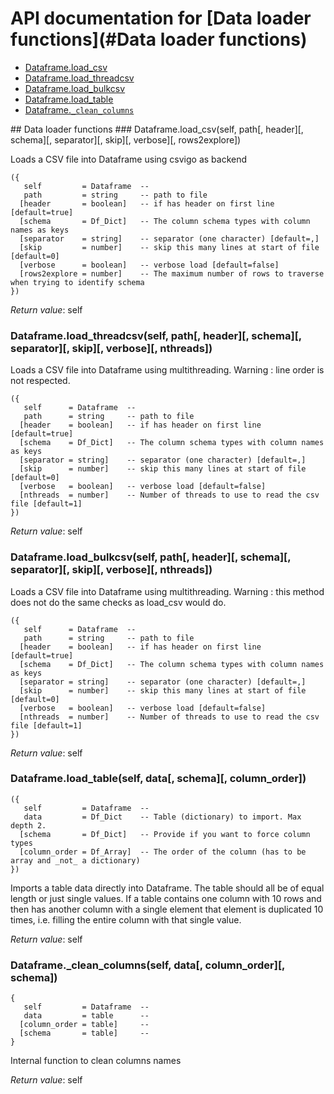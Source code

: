 # API documentation for [Data loader functions](#__Data loader functions__)
- [Dataframe.load_csv](#Dataframe.load_csv)
- [Dataframe.load_threadcsv](#Dataframe.load_threadcsv)
- [Dataframe.load_bulkcsv](#Dataframe.load_bulkcsv)
- [Dataframe.load_table](#Dataframe.load_table)
- [Dataframe.`_clean_columns`](#Dataframe._clean_columns)

<a name="__Data loader functions__">
## Data loader functions

<a name="Dataframe.load_csv">
### Dataframe.load_csv(self, path[, header][, schema][, separator][, skip][, verbose][, rows2explore])

Loads a CSV file into Dataframe using csvigo as backend

```
({
   self         = Dataframe  -- 
   path         = string     -- path to file
  [header       = boolean]   -- if has header on first line [default=true]
  [schema       = Df_Dict]   -- The column schema types with column names as keys
  [separator    = string]    -- separator (one character) [default=,]
  [skip         = number]    -- skip this many lines at start of file [default=0]
  [verbose      = boolean]   -- verbose load [default=false]
  [rows2explore = number]    -- The maximum number of rows to traverse when trying to identify schema
})
```

_Return value_: self
	<a name="Dataframe.load_threadcsv">
### Dataframe.load_threadcsv(self, path[, header][, schema][, separator][, skip][, verbose][, nthreads])

Loads a CSV file into Dataframe using multithreading.
Warning : line order is not respected.

```
({
   self      = Dataframe  -- 
   path      = string     -- path to file
  [header    = boolean]   -- if has header on first line [default=true]
  [schema    = Df_Dict]   -- The column schema types with column names as keys
  [separator = string]    -- separator (one character) [default=,]
  [skip      = number]    -- skip this many lines at start of file [default=0]
  [verbose   = boolean]   -- verbose load [default=false]
  [nthreads  = number]    -- Number of threads to use to read the csv file [default=1]
})
```

_Return value_: self
	<a name="Dataframe.load_bulkcsv">
### Dataframe.load_bulkcsv(self, path[, header][, schema][, separator][, skip][, verbose][, nthreads])

Loads a CSV file into Dataframe using multithreading.
Warning : this method does not do the same checks as load_csv would do.

```
({
   self      = Dataframe  -- 
   path      = string     -- path to file
  [header    = boolean]   -- if has header on first line [default=true]
  [schema    = Df_Dict]   -- The column schema types with column names as keys
  [separator = string]    -- separator (one character) [default=,]
  [skip      = number]    -- skip this many lines at start of file [default=0]
  [verbose   = boolean]   -- verbose load [default=false]
  [nthreads  = number]    -- Number of threads to use to read the csv file [default=1]
})
```

_Return value_: self
	<a name="Dataframe.load_table">
### Dataframe.load_table(self, data[, schema][, column_order])

```
({
   self         = Dataframe  -- 
   data         = Df_Dict    -- Table (dictionary) to import. Max depth 2.
  [schema       = Df_Dict]   -- Provide if you want to force column types
  [column_order = Df_Array]  -- The order of the column (has to be array and _not_ a dictionary)
})
```

Imports a table data directly into Dataframe. The table should all be of equal length
or just single values. If a table contains one column with 10 rows and then has
another column with a single element that element is duplicated 10 times, i.e.
filling the entire column with that single value.


_Return value_: self
	<a name="Dataframe._clean_columns">
### Dataframe._clean_columns(self, data[, column_order][, schema])

```
{
   self         = Dataframe  -- 
   data         = table      -- 
  [column_order = table]     -- 
  [schema       = table]     -- 
}
```

Internal function to clean columns names

_Return value_: self